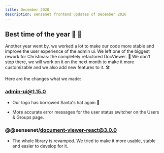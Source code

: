 ```yaml
---
title: December 2020
description: sensenet frontend updates of December 2020
---
```


## Best time of the year 🎄 🎁

Another year went by, we worked a lot to make our code more stable and improve the user experience of the admin ui. We left one of the biggest rework for Christmas: the completely refactored DocViewer. 📄 We don't stop there, we will work on it on the next month to make it more customizable and we also add new features to it. 🛠️

Here are the changes what we made:

### admin-ui@1.15.0

- Our logo has borrowed Santa's hat again 🎅

- More accurate error messages for the user status switcher on the Users & Groups page.

### @@sensenet/document-viewer-react@3.0.0

- The whole library is revamped. We tried to make it more usable, stable and easier to develop for it.
